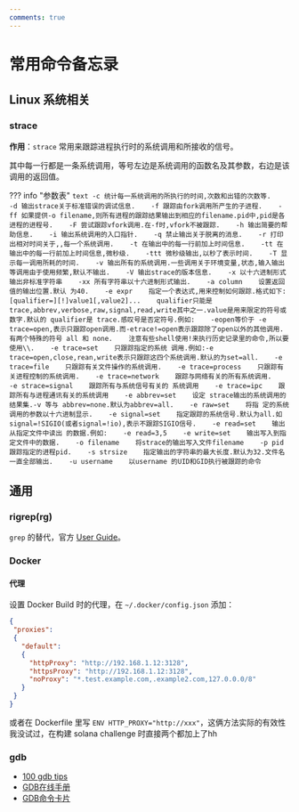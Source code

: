 ```yaml
---
comments: true
---
```


# 常用命令备忘录


## Linux 系统相关

### strace

**作用**：`strace` 常用来跟踪进程执行时的系统调用和所接收的信号。

其中每一行都是一条系统调用，等号左边是系统调用的函数名及其参数，右边是该调用的返回值。

??? info "参数表"
    ```text
    -c 统计每一系统调用的所执行的时间,次数和出错的次数等.   
    -d 输出strace关于标准错误的调试信息.   
    -f 跟踪由fork调用所产生的子进程.   
    -ff 如果提供-o filename,则所有进程的跟踪结果输出到相应的filename.pid中,pid是各进程的进程号.   
    -F 尝试跟踪vfork调用.在-f时,vfork不被跟踪.   
    -h 输出简要的帮助信息.   
    -i 输出系统调用的入口指针.   
    -q 禁止输出关于脱离的消息.   
    -r 打印出相对时间关于,,每一个系统调用.   
    -t 在输出中的每一行前加上时间信息.   
    -tt 在输出中的每一行前加上时间信息,微秒级.   
    -ttt 微秒级输出,以秒了表示时间.   
    -T 显示每一调用所耗的时间.   
    -v 输出所有的系统调用.一些调用关于环境变量,状态,输入输出等调用由于使用频繁,默认不输出.   
    -V 输出strace的版本信息.   
    -x 以十六进制形式输出非标准字符串   
    -xx 所有字符串以十六进制形式输出.   
    -a column   
    设置返回值的输出位置.默认 为40.   
    -e expr   
    指定一个表达式,用来控制如何跟踪.格式如下:   
    [qualifier=][!]value1[,value2]...   
    qualifier只能是 trace,abbrev,verbose,raw,signal,read,write其中之一.value是用来限定的符号或数字.默认的 qualifier是 trace.感叹号是否定符号.例如:   
    -eopen等价于 -e trace=open,表示只跟踪open调用.而-etrace!=open表示跟踪除了open以外的其他调用.有两个特殊的符号 all 和 none.   
    注意有些shell使用!来执行历史记录里的命令,所以要使用\\.   
    -e trace=set   
    只跟踪指定的系统 调用.例如:-e trace=open,close,rean,write表示只跟踪这四个系统调用.默认的为set=all.   
    -e trace=file   
    只跟踪有关文件操作的系统调用.   
    -e trace=process   
    只跟踪有关进程控制的系统调用.   
    -e trace=network   
    跟踪与网络有关的所有系统调用.   
    -e strace=signal   
    跟踪所有与系统信号有关的 系统调用   
    -e trace=ipc   
    跟踪所有与进程通讯有关的系统调用   
    -e abbrev=set   
    设定 strace输出的系统调用的结果集.-v 等与 abbrev=none.默认为abbrev=all.   
    -e raw=set   
    将指 定的系统调用的参数以十六进制显示.   
    -e signal=set   
    指定跟踪的系统信号.默认为all.如 signal=!SIGIO(或者signal=!io),表示不跟踪SIGIO信号.   
    -e read=set   
    输出从指定文件中读出 的数据.例如:   
    -e read=3,5   
    -e write=set   
    输出写入到指定文件中的数据.   
    -o filename   
    将strace的输出写入文件filename   
    -p pid   
    跟踪指定的进程pid.   
    -s strsize   
    指定输出的字符串的最大长度.默认为32.文件名一直全部输出.   
    -u username   
    以username 的UID和GID执行被跟踪的命令
    ```


## 通用

### rigrep(rg)

`grep` 的替代，官方 [User Guide](https://github.com/BurntSushi/ripgrep/blob/master/GUIDE.md)。

### Docker

#### 代理
设置 Docker Build 时的代理，在 `~/.docker/config.json` 添加：
```json
{
 "proxies":
 {
   "default":
   {
     "httpProxy": "http://192.168.1.12:3128",
     "httpsProxy": "http://192.168.1.12:3128",
     "noProxy": "*.test.example.com,.example2.com,127.0.0.0/8"
   }
 }
}
```
或者在 Dockerfile 里写 `ENV HTTP_PROXY="http://xxx"`，这俩方法实际的有效性我没试过，在构建 solana challenge 时直接两个都加上了hh

### gdb

- [100 gdb tips](https://github.com/hellogcc/100-gdb-tips)
- [GDB在线手册](https://sourceware.org/gdb/onlinedocs/gdb)
- [GDB命令卡片](https://github.com/hellogcc/100-gdb-tips/blob/master/refcard.pdf)